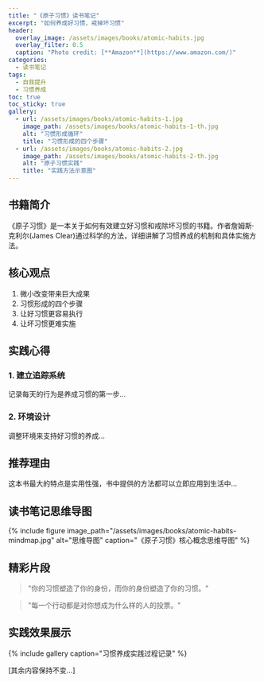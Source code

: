 ```yaml
---
title: "《原子习惯》读书笔记"
excerpt: "如何养成好习惯，戒掉坏习惯"
header:
  overlay_image: /assets/images/books/atomic-habits.jpg
  overlay_filter: 0.5
  caption: "Photo credit: [**Amazon**](https://www.amazon.com/)"
categories:
  - 读书笔记
tags:
  - 自我提升
  - 习惯养成
toc: true
toc_sticky: true
gallery:
  - url: /assets/images/books/atomic-habits-1.jpg
    image_path: /assets/images/books/atomic-habits-1-th.jpg
    alt: "习惯形成循环"
    title: "习惯形成的四个步骤"
  - url: /assets/images/books/atomic-habits-2.jpg
    image_path: /assets/images/books/atomic-habits-2-th.jpg
    alt: "原子习惯实践"
    title: "实践方法示意图"
---
```


## 书籍简介

《原子习惯》是一本关于如何有效建立好习惯和戒除坏习惯的书籍。作者詹姆斯·克利尔(James Clear)通过科学的方法，详细讲解了习惯养成的机制和具体实施方法。

## 核心观点

1. 微小改变带来巨大成果
2. 习惯形成的四个步骤
3. 让好习惯更容易执行
4. 让坏习惯更难实施

## 实践心得

### 1. 建立追踪系统
记录每天的行为是养成习惯的第一步...

### 2. 环境设计
调整环境来支持好习惯的养成...

## 推荐理由

这本书最大的特点是实用性强，书中提供的方法都可以立即应用到生活中...

## 读书笔记思维导图

{% include figure image_path="/assets/images/books/atomic-habits-mindmap.jpg" alt="思维导图" caption="《原子习惯》核心概念思维导图" %}

## 精彩片段

> "你的习惯塑造了你的身份，而你的身份塑造了你的习惯。"

> "每一个行动都是对你想成为什么样的人的投票。"

## 实践效果展示

{% include gallery caption="习惯养成实践过程记录" %}

[其余内容保持不变...] 